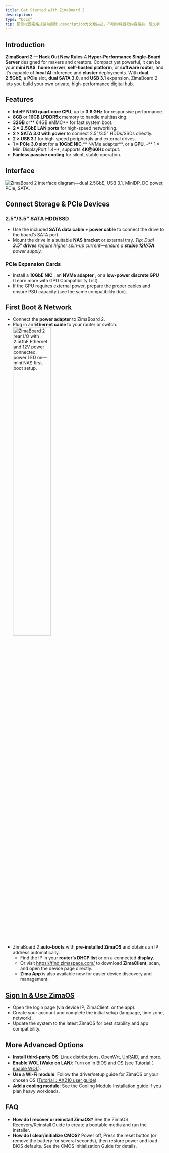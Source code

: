 ```yaml
---
title: Get Started with ZimaBoard 2
description:
type: “Docs”
tip: 顶部栏固定格式请勿删除,description为文章描述，不填时将截取内容最前一段文字
---
```

## Introduction
**ZimaBoard 2 — Hack Out New Rules**
A **Hyper-Performance Single-Board Server** designed for makers and creators. Compact yet powerful, it can be your **mini NAS**, **home server**, **self-hosted platform**, or **software router**, and it’s capable of **local AI** inference and **cluster** deployments.
 With **dual 2.5GbE**, a **PCIe** slot, **dual SATA 3.0**, and **USB 3.1** expansion, ZimaBoard 2 lets you build your own private, high-performance digital hub.

 ## Features
- **Intel® N150 quad-core CPU**, up to **3.6 GHz** for responsive performance.
- **8GB** or **16GB LPDDR5x** memory to handle multitasking.
- **32GB** or** 64GB eMMC** for fast system boot.
- **2 × 2.5GbE LAN ports** for high-speed networking.
- **2 × SATA 3.0 with power** to connect 2.5"/3.5" HDDs/SSDs directly.
- **2 × USB 3.1** for high-speed peripherals and external drives.
- **1 × PCIe 3.0 slot** for a **10GbE NIC**,** NVMe adapter**, or a **GPU**.
-** 1 × Mini DisplayPort 1.4**, supports **4K@60Hz** output.
- **Fanless passive cooling** for silent, stable operation.

## Interface
![ZimaBoard 2 interface diagram—dual 2.5GbE, USB 3.1, MiniDP, DC power, PCIe, SATA.](https://manage.icewhale.io/api/static/docs/1756385752551_image.png)


## Connect Storage & PCIe Devices
### 2.5"/3.5" SATA HDD/SSD
- Use the included **SATA data cable + power cable** to connect the drive to the board’s SATA port.
- Mount the drive in a suitable **NAS bracket** or external tray.
*Tip: Dual **3.5" drives** require higher spin-up current—ensure a **stable 12V/5A** power supply.*
### PCIe Expansion Cards
- Install a **10GbE NIC** , an **NVMe adapter** , or a **low-power discrete GPU** (Learn more with GPU Compatibility List).
- If the GPU requires external power, prepare the proper cables and ensure PSU capacity (see the same compatibility doc).

## First Boot & Network
- Connect the **power adapter** to ZimaBoard 2.
- Plug in an **Ethernet cable** to your router or switch.
<img src="https://manage.icewhale.io/api/static/docs/1756386839952_image.png"
     alt="ZimaBoard 2 rear I/O with 2.5GbE Ethernet and 12V power connected, power LED on—mini NAS first-boot setup."
     width="50%" />
- ZimaBoard 2 **auto-boots** with **pre-installed ZimaOS** and obtains an IP address automatically.
  - Find the IP in your **router’s DHCP list** or on a connected **display**.
  - Or visit https://find.zimaspace.com/ to download **ZimaClient**, scan, and open the device page directly.
  - **Zima App** is also available now for easier device discovery and management.

## [Sign In & Use ZimaOS](https://www.zimaspace.com/docs/zimaos/Get-Started)
- Open the login page (via device IP, ZimaClient, or the app).
- Create your account and complete the initial setup (language, time zone, network).
- Update the system to the latest ZimaOS for best stability and app compatibility.

## More Advanced Options
- **Install third-party OS**: Linux distributions, OpenWrt, [UnRAID](https://www.zimaspace.com/docs/zimaboard/Unraid-First-Experience-at-$129-Installation), and more.
- **Enable WOL (Wake on LAN)**: Turn on in BIOS and OS (see [Tutorial：enable WOL](https://www.zimaspace.com/docs/zimaboard/Enable-WOL-on-Zimaboard)).
- **Use a Wi-Fi module**: Follow the driver/setup guide for ZimaOS or your chosen OS ([Tutorial：AX210 user guide](https://www.zimaspace.com/docs/zimaboard/AX210-Wi-Fi)).
- **Add a cooling module**: See the Cooling Module Installation guide if you plan heavy workloads.

## FAQ
- **How do I recover or reinstall ZimaOS?**
 See the ZimaOS Recovery/Reinstall Guide to create a bootable media and run the installer.
- **How do I clear/initialize CMOS?**
 Power off, Press the reset button (or remove the battery for several seconds), then restore power and load BIOS defaults. See the CMOS Initialization Guide for details.